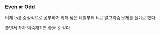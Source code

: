 ### [Even or Odd](https://www.codewars.com/kata/53da3dbb4a5168369a0000fe/train/typescript)

이제 ts를 중점적으로 공부하기 위해 낮은 레벨부터 ts로 알고리즘 문제를 풀기로 했다

풀면서 차차 익숙해지면 좋을 것 같다
